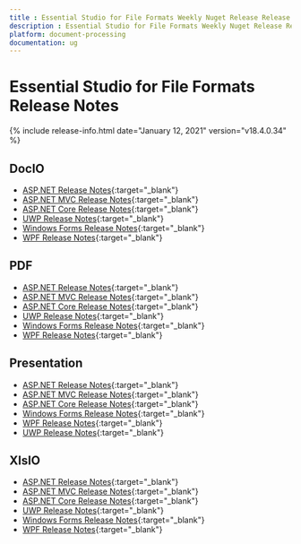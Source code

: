 ```yaml
---
title : Essential Studio for File Formats Weekly Nuget Release Release Notes  
description : Essential Studio for File Formats Weekly Nuget Release Release Notes  
platform: document-processing
documentation: ug
---
```


# Essential Studio for File Formats  Release Notes  

{% include release-info.html date="January 12, 2021" version="v18.4.0.34" %} 

## DocIO

* [ASP.NET Release Notes](/aspnet/release-notes/v18.4.0.34#docio){:target="_blank"}
* [ASP.NET MVC Release Notes](/aspnetmvc/release-notes/v18.4.0.34#docio){:target="_blank"}
* [ASP.NET Core Release Notes](/aspnet-core/release-notes/v18.4.0.34#docio){:target="_blank"}
* [UWP Release Notes](/uwp/release-notes/v18.4.0.34#docio){:target="_blank"}
* [Windows Forms Release Notes](/windowsforms/release-notes/v18.4.0.34#docio){:target="_blank"}
* [WPF Release Notes](/wpf/release-notes/v18.4.0.34#docio){:target="_blank"}


## PDF

* [ASP.NET Release Notes](/aspnet/release-notes/v18.4.0.34#pdf){:target="_blank"}
* [ASP.NET MVC Release Notes](/aspnetmvc/release-notes/v18.4.0.34#pdf){:target="_blank"}
* [ASP.NET Core Release Notes](/aspnet-core/release-notes/v18.4.0.34#pdf){:target="_blank"}
* [UWP Release Notes](/uwp/release-notes/v18.4.0.34#pdf){:target="_blank"}
* [Windows Forms Release Notes](/windowsforms/release-notes/v18.4.0.34#pdf){:target="_blank"}
* [WPF Release Notes](/wpf/release-notes/v18.4.0.34#pdf){:target="_blank"}


## Presentation

* [ASP.NET Release Notes](/aspnet/release-notes/v18.4.0.34#presentation){:target="_blank"}
* [ASP.NET MVC Release Notes](/aspnetmvc/release-notes/v18.4.0.34#presentation){:target="_blank"}
* [ASP.NET Core Release Notes](/aspnet-core/release-notes/v18.4.0.34#presentation){:target="_blank"}
* [Windows Forms Release Notes](/windowsforms/release-notes/v18.4.0.34#presentation){:target="_blank"}
* [WPF Release Notes](/wpf/release-notes/v18.4.0.34#presentation){:target="_blank"}
* [UWP Release Notes](/uwp/release-notes/v18.4.0.34#presentation){:target="_blank"}


## XlsIO

* [ASP.NET Release Notes](/aspnet/release-notes/v18.4.0.34#xlsio){:target="_blank"}
* [ASP.NET MVC Release Notes](/aspnetmvc/release-notes/v18.4.0.34#xlsio){:target="_blank"}
* [ASP.NET Core Release Notes](/aspnet-core/release-notes/v18.4.0.34#xlsio){:target="_blank"}
* [UWP Release Notes](/uwp/release-notes/v18.4.0.34#xlsio){:target="_blank"}
* [Windows Forms Release Notes](/windowsforms/release-notes/v18.4.0.34#xlsio){:target="_blank"}
* [WPF Release Notes](/wpf/release-notes/v18.4.0.34#xlsio){:target="_blank"}